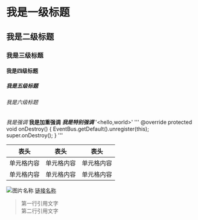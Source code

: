 # 我是一级标题
## 我是二级标题
### 我是三级标题
#### 我是四级标题
##### 我是五级标题
###### 我是六级标题
*我是强调*
**我是加重强调**
***我是特别强调***
'<hello,world>'
'''
@override
protected void onDestroy() {
    EventBus.getDefault().unregister(this);
    super.onDestroy();
}
'''

 表头  | 表头  | 表头
 ---- | ----- | ------  
 单元格内容  | 单元格内容 | 单元格内容 
 单元格内容  | 单元格内容 | 单元格内容  
 
 ![图片名称](https://www.baidu.com/img/bd_logo1.png) 
 [链接名称](https://www.baidu.com/)  

> 第一行引用文字  
> 第二行引用文字

